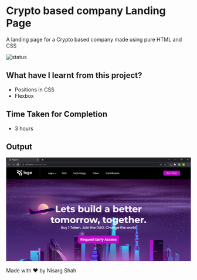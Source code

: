 # Crypto based company Landing Page
A landing page for a Crypto based company made using pure HTML and CSS

![status](https://img.shields.io/badge/status-ongoing-green)

## What have I learnt from this project?
- Positions in CSS
- Flexbox

## Time Taken for Completion
- 3 hours

<!-- ### Checkout the Project here : [digitalmarketingfirm](https://digitalmarketingfirm.netlify app/) -->

## Output
![output](output.png)

Made with ❤️ by Nisarg Shah


